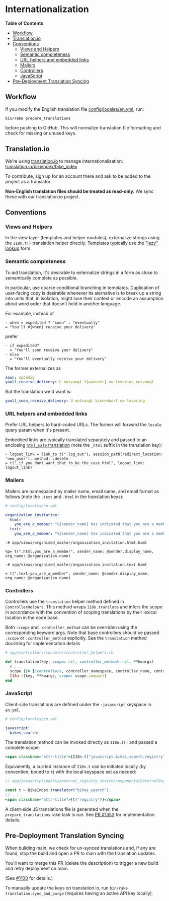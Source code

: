 Internationalization
====================

**Table of Contents**

- [Workflow](#workflow)
- [Translation.io](#translationio)
- [Conventions](#conventions)
    - [Views and Helpers](#views-and-helpers)
    - [Semantic completeness](#semantic-completeness)
    - [URL helpers and embedded links](#url-helpers-and-embedded-links)
    - [Mailers](#mailers)
    - [Controllers](#controllers)
    - [JavaScript](#javascript)
- [Pre-Deployment Translation Syncing](#pre-deployment-translation-syncing)

Workflow
--------

If you modify the English translation file [config/locales/en.yml](config/locales/en.yml), run:

```shell
bin/rake prepare_translations
```

before pushing to GitHub. This will normalize translation file formatting and
check for missing or unused keys.

Translation.io
--------------

We're using [translation.io](https://translation.io) to manage internationalization:
[translation.io/bikeindex/bike_index](https://translation.io/bikeindex/bike_index)

To contribute, sign up for an account there and ask to be added to the project
as a translator.

**Non-English translation files should be treated as read-only.**
We sync these with our translation.io project.


Conventions
-----------

### Views and Helpers

In the view layer (templates and helper modules), externalize strings using the
`I18n.t()` translation helper directly. Templates typically use the
["lazy" lookup][i18n-lazy] form.

### Semantic completeness

To aid translation, it's desirable to externalize strings in a form as close to
semantically complete as possible.

In particular, use coarse conditional branching in templates. Duplication of
user-facing copy is desirable whenever its alernative is to break up a string
into units that, in isolation, might lose their context or encode an assumption
about word order that doesn't hold in another language.

For example, instead of

```haml
- when = expedited ? "soon" : "eventually"
= "You'll #{when} receive your delivery"
```

prefer

```haml
- if expedited?
  = "You'll soon receive your delivery"
- else
  = "You'll eventually receive your delivery"
```

The former externalizes as

```yaml
soon: spoedig
youll_receive_delivery: U ontvangt %{wanneer} uw levering ontvangt
```

But the translation we'd want is:

```yaml
youll_soon_receive_delivery: U ontvangt binnenkort uw levering
```

### URL helpers and embedded links

Prefer URL helpers to hard-coded URLs. The former will forward the `locale`
query param when it's present.

Embedded links are typically translated separately and passed to an enclosing
[`html_safe` translation][i18n-html-safe] (note the `_html` suffix in the
translation key):

```haml
- logout_link = link_to t(".log_out"), session_path(redirect_location: 'new_user'), method: :delete
= t(".if_you_dont_want_that_to_be_the_case_html", logout_link: logout_link)
```

[i18n-lazy]: https://guides.rubyonrails.org/i18n.html#lazy-lookup
[i18n-html-safe]: https://guides.rubyonrails.org/i18n.html#using-safe-html-translations

### Mailers

Mailers are namespaced by mailer name, email name, and email format as follows
(note the `.text` and `.html` in the translation keys):

```yaml
# config/locales/en.yml

organization_invitation:
  html:
    you_are_a_member: "%{sender_name} has indicated that you are a member of %{org_name}."
  text:
    you_are_a_member: "%{sender_name} has indicated that you are a member of %{org_name}."
```

```haml
-# app/views/organized_mailer/organization_invitation.html.haml

%p= t(".html.you_are_a_member", sender_name: @sender.display_name, org_name: @organization.name)
```

```haml
-# app/views/organized_mailer/organization_invitation.text.haml

= t(".text.you_are_a_member", sender_name: @sender.display_name, org_name: @organization.name)
```

### Controllers

Controllers use the `translation` helper method defined in `ControllerHelpers`.
This method wraps `I18n.translate` and infers the scope in accordance with the
convention of scoping translations by their lexical location in the code base.

Both `:scope` and `:controller_method` can be overriden using the corresponding
keyword args. Note that base controllers should be passed `:scope` or
`:controller_method` explicitly. See the `translation` method docstring for
implementation details

```rb
# app/controllers/concerns/controller_helpers.rb

def translation(key, scope: nil, controller_method: nil, **kwargs)
  # . .
  scope ||= [:controllers, controller_namespace, controller_name, controller_method.to_sym]
  I18n.t(key, **kwargs, scope: scope.compact)
end
```


### JavaScript

Client-side translations are defined under the `:javascript` keyspace in `en.yml`.

```yml
# config/locales/en.yml

javascript:
  bikes_search:
```

The translation method can be invoked directly as `I18n.t()` and passed a
complete scope:

```jsx
<span className="attr-title">{I18n.t("javascript.bikes_search.registry")}</span>
```

Equivalently, a curried instance of `I18n.t` can be initiated locally (by
convention, bound to `t`) with the local keyspace set as needed:

```jsx
// app/javascript/packs/external_registry_search/components/ExternalRegistrySearchResult.js

const t = BikeIndex.translator("bikes_search");
// . . .
<span className="attr-title">{t("registry")}</span>
```

A client-side JS translations file is generated when the `prepare_translations`
rake task is run. See [PR #1353][pr-1353] for implementation details.

[pr-1353]: https://github.com/bikeindex/bike_index/pull/1353

Pre-Deployment Translation Syncing
----------------------------------

When building main, we check for un-synced translations and, if any are found,
stop the build and open a PR to main with the translation updates.

You'll want to merge this PR (delete the description) to trigger a new build and
retry deployment on main.

(See [#1100](https://github.com/bikeindex/bike_index/pull/1100) for details.)

To manually update the keys on translation.io, run
`bin/rake translation:sync_and_purge` (requires having an active API key locally).
